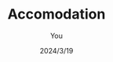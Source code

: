 ---
title: Accomodation
date: 2024/3/19
description: life here is very affordable
tag: lifestyle
author: You
---